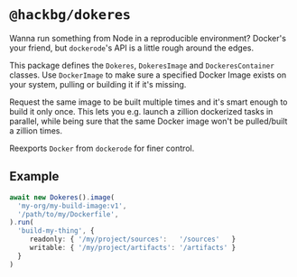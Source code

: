 # `@hackbg/dokeres`

Wanna run something from Node in a reproducible environment? Docker's your friend,
but `dockerode`'s API is a little rough around the edges.

This package defines the `Dokeres`, `DokeresImage` and `DockeresContainer` classes.
Use `DockerImage` to make sure a specified Docker Image exists on your system,
pulling or building it if it's missing.

Request the same image to be built multiple times and
it's smart enough to build it only once. This lets you e.g.
launch a zillion dockerized tasks in parallel, while being
sure that the same Docker image won't be pulled/built a zillion times.

Reexports `Docker` from `dockerode` for finer control.

## Example

```typescript
await new Dokeres().image(
  'my-org/my-build-image:v1',
  '/path/to/my/Dockerfile',
).run(
  'build-my-thing', {
     readonly: { '/my/project/sources':   '/sources'   }
     writable: { '/my/project/artifacts': '/artifacts' }
  }
)
```

